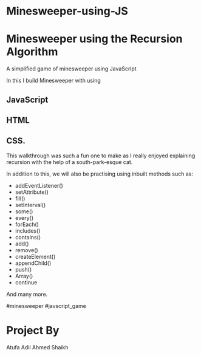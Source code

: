 # Minesweeper-using-JS
# Minesweeper using the Recursion Algorithm
A simplified game of minesweeper using JavaScript


In this  I build Minesweeper with using
## JavaScript
## HTML
## CSS. 


This walkthrough was such a fun one to make as I really enjoyed explaining recursion with the help of a south-park-esque cat.

In addition to this, we will also be practising using inbuilt methods such as:

- addEventListener()
- setAttribute()
- fill()
- setInterval()
- some()
- every()
- forEach()
- includes()
- contains()
- add()
- remove()
- createElement()
- appendChild()
- push()
- Array()
- continue

And many more.

#minesweeper
#javscript_game

# Project By
Atufa Adil Ahmed Shaikh

